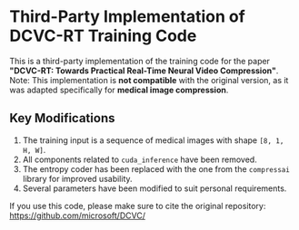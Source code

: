# Third-Party Implementation of DCVC-RT Training Code

This is a third-party implementation of the training code for the paper  
**"DCVC-RT: Towards Practical Real-Time Neural Video Compression"**.  
Note: This implementation is **not compatible** with the original version, as it was adapted specifically for **medical image compression**.

## Key Modifications

1. The training input is a sequence of medical images with shape `[8, 1, H, W]`.
2. All components related to `cuda_inference` have been removed.
3. The entropy coder has been replaced with the one from the `compressai` library for improved usability.
4. Several parameters have been modified to suit personal requirements.

If you use this code, please make sure to cite the original repository:  
https://github.com/microsoft/DCVC/
